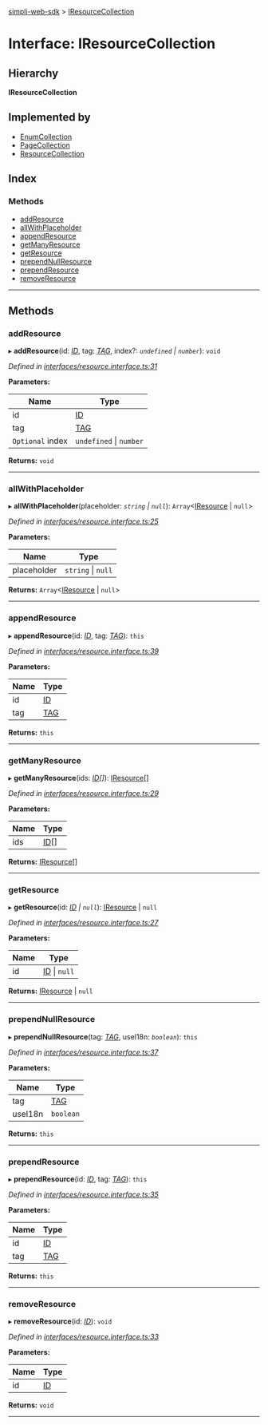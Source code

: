 [simpli-web-sdk](../README.md) > [IResourceCollection](../interfaces/iresourcecollection.md)

# Interface: IResourceCollection

## Hierarchy

**IResourceCollection**

## Implemented by

* [EnumCollection](../classes/enumcollection.md)
* [PageCollection](../classes/pagecollection.md)
* [ResourceCollection](../classes/resourcecollection.md)

## Index

### Methods

* [addResource](iresourcecollection.md#addresource)
* [allWithPlaceholder](iresourcecollection.md#allwithplaceholder)
* [appendResource](iresourcecollection.md#appendresource)
* [getManyResource](iresourcecollection.md#getmanyresource)
* [getResource](iresourcecollection.md#getresource)
* [prependNullResource](iresourcecollection.md#prependnullresource)
* [prependResource](iresourcecollection.md#prependresource)
* [removeResource](iresourcecollection.md#removeresource)

---

## Methods

<a id="addresource"></a>

###  addResource

▸ **addResource**(id: *[ID](../enums/lang.md#id)*, tag: *[TAG](../#tag)*, index?: *`undefined` \| `number`*): `void`

*Defined in [interfaces/resource.interface.ts:31](https://github.com/simplitech/simpli-web-sdk/blob/a829314/src/interfaces/resource.interface.ts#L31)*

**Parameters:**

| Name | Type |
| ------ | ------ |
| id | [ID](../enums/lang.md#id) |
| tag | [TAG](../#tag) |
| `Optional` index | `undefined` \| `number` |

**Returns:** `void`

___
<a id="allwithplaceholder"></a>

###  allWithPlaceholder

▸ **allWithPlaceholder**(placeholder: *`string` \| `null`*): `Array`<[IResource](iresource.md) \| `null`>

*Defined in [interfaces/resource.interface.ts:25](https://github.com/simplitech/simpli-web-sdk/blob/a829314/src/interfaces/resource.interface.ts#L25)*

**Parameters:**

| Name | Type |
| ------ | ------ |
| placeholder | `string` \| `null` |

**Returns:** `Array`<[IResource](iresource.md) \| `null`>

___
<a id="appendresource"></a>

###  appendResource

▸ **appendResource**(id: *[ID](../enums/lang.md#id)*, tag: *[TAG](../#tag)*): `this`

*Defined in [interfaces/resource.interface.ts:39](https://github.com/simplitech/simpli-web-sdk/blob/a829314/src/interfaces/resource.interface.ts#L39)*

**Parameters:**

| Name | Type |
| ------ | ------ |
| id | [ID](../enums/lang.md#id) |
| tag | [TAG](../#tag) |

**Returns:** `this`

___
<a id="getmanyresource"></a>

###  getManyResource

▸ **getManyResource**(ids: *[ID](../enums/lang.md#id)[]*): [IResource](iresource.md)[]

*Defined in [interfaces/resource.interface.ts:29](https://github.com/simplitech/simpli-web-sdk/blob/a829314/src/interfaces/resource.interface.ts#L29)*

**Parameters:**

| Name | Type |
| ------ | ------ |
| ids | [ID](../enums/lang.md#id)[] |

**Returns:** [IResource](iresource.md)[]

___
<a id="getresource"></a>

###  getResource

▸ **getResource**(id: *[ID](../enums/lang.md#id) \| `null`*): [IResource](iresource.md) \| `null`

*Defined in [interfaces/resource.interface.ts:27](https://github.com/simplitech/simpli-web-sdk/blob/a829314/src/interfaces/resource.interface.ts#L27)*

**Parameters:**

| Name | Type |
| ------ | ------ |
| id | [ID](../enums/lang.md#id) \| `null` |

**Returns:** [IResource](iresource.md) \| `null`

___
<a id="prependnullresource"></a>

###  prependNullResource

▸ **prependNullResource**(tag: *[TAG](../#tag)*, useI18n: *`boolean`*): `this`

*Defined in [interfaces/resource.interface.ts:37](https://github.com/simplitech/simpli-web-sdk/blob/a829314/src/interfaces/resource.interface.ts#L37)*

**Parameters:**

| Name | Type |
| ------ | ------ |
| tag | [TAG](../#tag) |
| useI18n | `boolean` |

**Returns:** `this`

___
<a id="prependresource"></a>

###  prependResource

▸ **prependResource**(id: *[ID](../enums/lang.md#id)*, tag: *[TAG](../#tag)*): `this`

*Defined in [interfaces/resource.interface.ts:35](https://github.com/simplitech/simpli-web-sdk/blob/a829314/src/interfaces/resource.interface.ts#L35)*

**Parameters:**

| Name | Type |
| ------ | ------ |
| id | [ID](../enums/lang.md#id) |
| tag | [TAG](../#tag) |

**Returns:** `this`

___
<a id="removeresource"></a>

###  removeResource

▸ **removeResource**(id: *[ID](../enums/lang.md#id)*): `void`

*Defined in [interfaces/resource.interface.ts:33](https://github.com/simplitech/simpli-web-sdk/blob/a829314/src/interfaces/resource.interface.ts#L33)*

**Parameters:**

| Name | Type |
| ------ | ------ |
| id | [ID](../enums/lang.md#id) |

**Returns:** `void`

___

